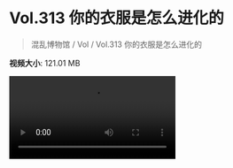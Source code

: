 # Vol.313 你的衣服是怎么进化的

> 混乱博物馆 / Vol / Vol.313 你的衣服是怎么进化的

**视频大小**: 121.01 MB

<div class="video"><video src="https://file.hsyhx.top/video/313.mp4" controls preload>🤔 您的浏览器不支持 video 标签</video></div>